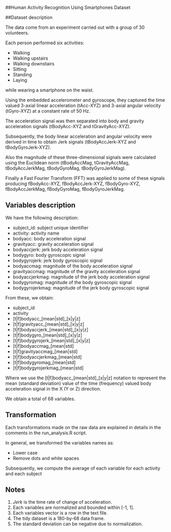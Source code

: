 ##Human Activity Recognition Using Smartphones Dataset

##Dataset description

The data come from an experiment carried out with a group of 30 volunteers. 

Each person performed six activities:

 - Walking
 - Walking upstairs
 - Walking downstairs
 - Sitting
 - Standing
 - Laying

while wearing a smartphone on the waist. 

Using the embedded accelerometer and gyroscope, they captured the time valued 3-axial linear acceleration (tAcc-XYZ) and 3-axial angular velocity (tGyro-XYZ) at a constant rate of 50 Hz.

The acceleration signal was then separated into body and gravity acceleration signals (tBodyAcc-XYZ and tGravityAcc-XYZ).

Subsequently, the body linear acceleration and angular velocity were derived in time to obtain Jerk signals (tBodyAccJerk-XYZ and tBodyGyroJerk-XYZ). 

Also the magnitude of these three-dimensional signals were calculated using the Euclidean norm (tBodyAccMag, tGravityAccMag, tBodyAccJerkMag, tBodyGyroMag, tBodyGyroJerkMag). 

Finally a Fast Fourier Transform (FFT) was applied to some of these signals producing fBodyAcc-XYZ, fBodyAccJerk-XYZ, fBodyGyro-XYZ, fBodyAccJerkMag, fBodyGyroMag, fBodyGyroJerkMag.

## Variables description

We have the following description:

 - subject_id: subject unique identifier
 - activity: activity name
 - bodyacc: body acceleration signal
 - gravityacc: gravity acceleration signal
 - bodyaccjerk: jerk body acceleration signal
 - bodygyro: body gyroscopic signal
 - bodygyrojerk: jerk body gyroscopic signal
 - bodyaccmag: magnitude of the body acceleration signal
 - gravityaccmag: magnitude of the gravity acceleration signal
 - bodyaccjerkmag: magnitude of the jerk body acceleration signal
 - bodygyromag: magnitude of the body gyroscopic signal
 - bodygyrojerkmag: magnitude of the jerk body gyroscopic signal

From these, we obtain:

 - subject_id
 - activity
 - [t|f]bodyacc_[mean|std]_[x|y|z]
 - [t|f]gravityacc_[mean|std]_[x|y|z]
 - [t|f]bodyaccjerk_[mean|std]_[x|y|z]
 - [t|f]bodygyro_[mean|std]_[x|y|z]
 - [t|f]bodygyrojerk_[mean|std]_[x|y|z]
 - [t|f]bodyaccmag_[mean|std]
 - [t|f]gravityaccmag_[mean|std]
 - [t|f]bodyaccjerkmag_[mean|std]
 - [t|f]bodygyromag_[mean|std]
 - [t|f]bodygyrojerkmag_[mean|std]

Where we use the [t|f]bodyacc_[mean|std]_[x|y|z] notation to represent the mean (standard deviation) value of the time (frequency) valued body acceleration signal in the X (Y or Z) direction.

We obtain a total of 68 variables.

## Transformation

Each transformations made on the raw data are explained in details in the comments in the run_analysis.R script.

In general, we transformed the variables names as:

 - Lower case
 - Remove dots and white spaces

Subsequently, we compute the average of each variable for each activity and each subject

## Notes

 1. *Jerk* is the time rate of change of acceleration.
 2. Each variables are normalized and bounded within [-1, 1].
 3. Each variables vector is a row in the text file.
 4. The tidy dataset is a 180-by-68 data frame.
 5. The standard deviation can be negative due to normalization.